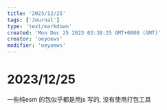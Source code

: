 ```yaml
---
title: '2023/12/25'
tags: ['Journal']
type: 'text/markdown'
created: 'Mon Dec 25 2023 03:38:25 GMT+0000 (GMT)'
creator: 'oeyoews'
modifier: 'oeyoews'
---
```


# 2023/12/25

一些纯esm 的包似乎都是用js 写的, 没有使用打包工具
